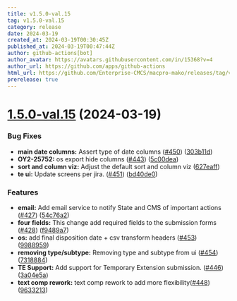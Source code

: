 ```yaml
---
title: v1.5.0-val.15
tag: v1.5.0-val.15
category: release
date: 2024-03-19
created_at: 2024-03-19T00:30:45Z
published_at: 2024-03-19T00:47:44Z
author: github-actions[bot]
author_avatar: https://avatars.githubusercontent.com/in/15368?v=4
author_url: https://github.com/apps/github-actions
html_url: https://github.com/Enterprise-CMCS/macpro-mako/releases/tag/v1.5.0-val.15
prerelease: true
---
```


# [1.5.0-val.15](https://github.com/Enterprise-CMCS/macpro-mako/compare/v1.5.0-val.14...v1.5.0-val.15) (2024-03-19)


### Bug Fixes

* **main date columns:**  Assert type of date columns ([#450](https://github.com/Enterprise-CMCS/macpro-mako/issues/450)) ([303b11d](https://github.com/Enterprise-CMCS/macpro-mako/commit/303b11d4499c7fa5d12bb02e86136896226257a9))
* **OY2-25752:** os export hide columns ([#443](https://github.com/Enterprise-CMCS/macpro-mako/issues/443)) ([5c00dea](https://github.com/Enterprise-CMCS/macpro-mako/commit/5c00dea7158de2feda1705ed099595bb73604129))
* **sort and column viz:**  Adjust the default sort and column viz ([627eaff](https://github.com/Enterprise-CMCS/macpro-mako/commit/627eaff1db944424715898baf13327a13775453e))
* **te ui:**  Update screens per jira. ([#451](https://github.com/Enterprise-CMCS/macpro-mako/issues/451)) ([bd40de0](https://github.com/Enterprise-CMCS/macpro-mako/commit/bd40de0846af11f81e3226b5e66bba9398850cb3))


### Features

* **email:** Add email service to notify State and CMS of important actions ([#427](https://github.com/Enterprise-CMCS/macpro-mako/issues/427)) ([54c76a2](https://github.com/Enterprise-CMCS/macpro-mako/commit/54c76a26f746c0789418410789fc26032e82cf30))
* **four fields:** This change add required fields to the submission forms  ([#428](https://github.com/Enterprise-CMCS/macpro-mako/issues/428)) ([f9489a7](https://github.com/Enterprise-CMCS/macpro-mako/commit/f9489a7804c538146959e1367900f7d72248e9a8))
* **os:** add final disposition date + csv transform headers ([#453](https://github.com/Enterprise-CMCS/macpro-mako/issues/453)) ([9988959](https://github.com/Enterprise-CMCS/macpro-mako/commit/9988959378d910b7f70182d6758103b18921537d))
* **removing type/subtype:** Removing type and subtype from ui ([#454](https://github.com/Enterprise-CMCS/macpro-mako/issues/454)) ([7318884](https://github.com/Enterprise-CMCS/macpro-mako/commit/7318884a2df82e687d33c1721ef9ca434739b63f))
* **TE Support:**  Add support for Temporary Extension submission. ([#446](https://github.com/Enterprise-CMCS/macpro-mako/issues/446)) ([3a04e5a](https://github.com/Enterprise-CMCS/macpro-mako/commit/3a04e5a63b0d8aabc77f1b98fd08faea0a146d8f))
* **text comp rework:**  text comp rework to add more flexibility([#448](https://github.com/Enterprise-CMCS/macpro-mako/issues/448)) ([9633213](https://github.com/Enterprise-CMCS/macpro-mako/commit/9633213be1500e1f130526cec7477569bdbee6b1))




